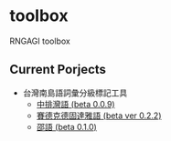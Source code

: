 # toolbox

RNGAGI toolbox

## Current Porjects
- 台灣南島語詞彙分級標記工具
  + [中排灣語 (beta 0.0.9)](https://rngagi.github.io/toolbox/vp/paiwan.html)
  + [賽德克德固達雅語 (beta ver 0.2.2)](https://rngagi.github.io/toolbox/vp/tgdaya.html)
  + [邵語 (beta 0.1.0)](https://rngagi.github.io/toolbox/vp/thau.html)

